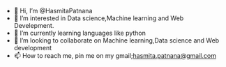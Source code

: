 - 👋 Hi, I’m @HasmitaPatnana
- 👀 I’m interested in Data science,Machine learning and Web Develepment.
- 🌱 I’m currently learning languages like python
- 💞️ I’m looking to collaborate on Machine learning,Data science and Web development
- 📫 How to reach me, pin me on my gmail;hasmita.patnana@gmail.com

<!---
HasmitaPatnana7/HasmitaPatnana7 is a ✨ special ✨ repository because its `README.md` (this file) appears on your GitHub profile.
You can click the Preview link to take a look at your changes.
--->
